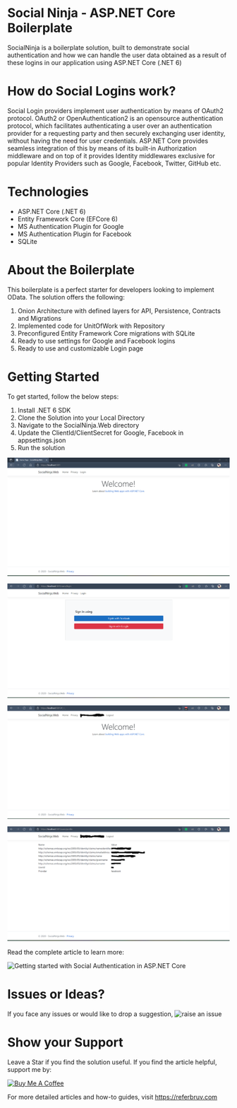 # Social Ninja - ASP.NET Core Boilerplate

SocialNinja is a boilerplate solution, built to demonstrate social authentication and how we can handle the user data obtained as a result of these logins in our application using ASP.NET Core (.NET 6)

# How do Social Logins work?

Social Login providers implement user authentication by means of OAuth2 protocol. OAuth2 or OpenAuthentication2 is an opensource authentication protocol, which facilitates authenticating a user over an authentication provider for a requesting party and then securely exchanging user identity, without having the need for user credentials. ASP.NET Core provides seamless integration of this by means of its built-in Authorization middleware and on top of it provides Identity middlewares exclusive for popular Identity Providers such as Google, Facebook, Twitter, GitHub etc.

# Technologies

* ASP.NET Core (.NET 6)
* Entity Framework Core (EFCore 6)
* MS Authentication Plugin for Google
* MS Authentication Plugin for Facebook
* SQLite

# About the Boilerplate

This boilerplate is a perfect starter for developers looking to implement OData. The solution offers the following:

1. Onion Architecture with defined layers for API, Persistence, Contracts and Migrations
2. Implemented code for UnitOfWork with Repository
3. Preconfigured Entity Framework Core migrations with SQLite
4. Ready to use settings for Google and Facebook logins
5. Ready to use and customizable Login page

# Getting Started

To get started, follow the below steps:

1. Install .NET 6 SDK
2. Clone the Solution into your Local Directory
3. Navigate to the SocialNinja.Web directory
4. Update the ClientId/ClientSecret for Google, Facebook in appsettings.json
5. Run the solution

![Application Home](assets/homepage.png?raw=true "homepage")

![Login](assets/login.png?raw=true "login")

![LoggedIn Home](assets/loggedhome.png?raw=true "loggedIn Home")

![Claims](assets/claims.png?raw=true "claims")

Read the complete article to learn more:

![Getting started with Social Authentication in ASP.NET Core](https://referbruv.com/blog/posts/social-authentication-in-aspnet-core-getting-started)

# Issues or Ideas?

If you face any issues or would like to drop a suggestion, ![raise an issue](https://github.com/referbruv/socialninja/issues/new/choose)

# Show your Support 

Leave a Star if you find the solution useful. If you find the article helpful, support me by:

<a href="https://www.buymeacoffee.com/referbruv" target="_blank"><img src="https://cdn.buymeacoffee.com/buttons/default-orange.png" alt="Buy Me A Coffee" height="41" width="174"></a>

For more detailed articles and how-to guides, visit https://referbruv.com
